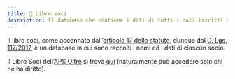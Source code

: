 ```yaml
---
title: 📒 Libro soci
description: Il database che contiene i dati di tutti i soci iscritti all’associazione
---
```

Il libro soci, come accennato dall’[articolo 17 dello statuto](statuto.md#art-17-libri-sociali-obbligatori), dunque dal [D. Lgs. 117/2017](https://www.gazzettaufficiale.it/dettaglio/codici/terzoSettore), è un database in cui sono raccolti i nomi ed i dati di ciascun socio.

Il Libro Soci dell’[APS Oltre](./) si trova [qui](https://libro-soci.scambi.org) (naturalmente può accedere solo chi ne ha diritto).
